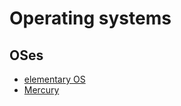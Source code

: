 # Operating systems

## OSes

- [elementary OS](https://elementary.io/)
- [Mercury](https://www.mercuryos.com/)
